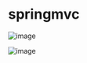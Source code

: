 # springmvc

![image](https://user-images.githubusercontent.com/81903928/151689422-c623c69e-64fb-43a7-8111-ceee6c8a17b4.png)

![image](https://user-images.githubusercontent.com/81903928/151689465-4bd1ccae-1c7c-4d45-8eb0-57bffc7d412c.png)
